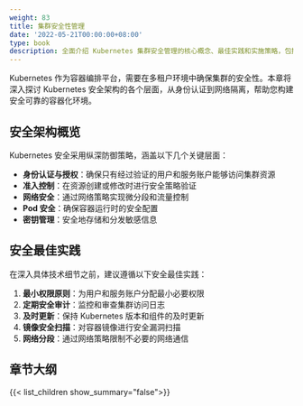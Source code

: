 ```yaml
---
weight: 83
title: 集群安全性管理
date: '2022-05-21T00:00:00+08:00'
type: book
description: 全面介绍 Kubernetes 集群安全管理的核心概念、最佳实践和实施策略，包括身份认证、授权控制、网络安全、Pod 安全标准等关键安全机制。
---
```


Kubernetes 作为容器编排平台，需要在多租户环境中确保集群的安全性。本章将深入探讨 Kubernetes 安全架构的各个层面，从身份认证到网络隔离，帮助您构建安全可靠的容器化环境。

## 安全架构概览

Kubernetes 安全采用纵深防御策略，涵盖以下几个关键层面：

- **身份认证与授权**：确保只有经过验证的用户和服务账户能够访问集群资源
- **准入控制**：在资源创建或修改时进行安全策略验证
- **网络安全**：通过网络策略实现微分段和流量控制
- **Pod 安全**：确保容器运行时的安全配置
- **密钥管理**：安全地存储和分发敏感信息

## 安全最佳实践

在深入具体技术细节之前，建议遵循以下安全最佳实践：

1. **最小权限原则**：为用户和服务账户分配最小必要权限
2. **定期安全审计**：监控和审查集群访问日志
3. **及时更新**：保持 Kubernetes 版本和组件的及时更新
4. **镜像安全扫描**：对容器镜像进行安全漏洞扫描
5. **网络分段**：通过网络策略限制不必要的网络通信

## 章节大纲

{{< list_children show_summary="false">}}
